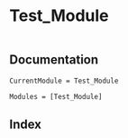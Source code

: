 # Test_Module
```@contents
```

## Documentation
```@meta
CurrentModule = Test_Module
```

```@autodocs
Modules = [Test_Module]
```

## Index
```@index
```
